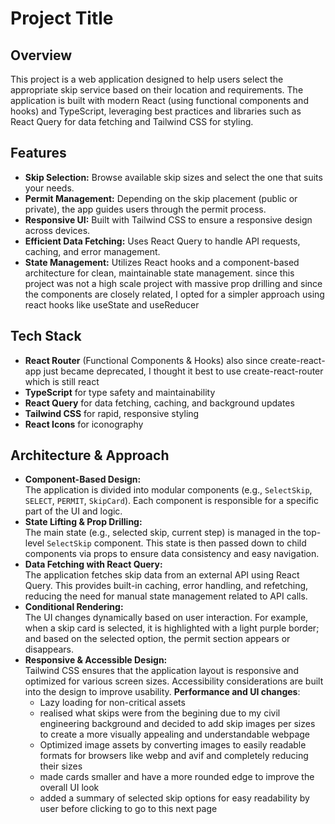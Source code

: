 # Project Title

## Overview

This project is a web application designed to help users select the appropriate skip service based on their location and requirements. The application is built with modern React (using functional components and hooks) and TypeScript, leveraging best practices and libraries such as React Query for data fetching and Tailwind CSS for styling.

## Features

- **Skip Selection:** Browse available skip sizes and select the one that suits your needs.
- **Permit Management:** Depending on the skip placement (public or private), the app guides users through the permit process.
- **Responsive UI:** Built with Tailwind CSS to ensure a responsive design across devices.
- **Efficient Data Fetching:** Uses React Query to handle API requests, caching, and error management.
- **State Management:** Utilizes React hooks and a component-based architecture for clean, maintainable state management. since this project was not a high scale project with massive prop drilling and since the components are closely related, I opted for a simpler approach using react hooks like useState and useReducer

## Tech Stack

- **React Router** (Functional Components & Hooks) also since create-react-app just became deprecated, I thought it best to use create-react-router which is still react
- **TypeScript** for type safety and maintainability
- **React Query** for data fetching, caching, and background updates
- **Tailwind CSS** for rapid, responsive styling
- **React Icons** for iconography

## Architecture & Approach

- **Component-Based Design:**  
  The application is divided into modular components (e.g., `SelectSkip`, `SELECT`, `PERMIT`, `SkipCard`). Each component is responsible for a specific part of the UI and logic.
- **State Lifting & Prop Drilling:**  
  The main state (e.g., selected skip, current step) is managed in the top-level `SelectSkip` component. This state is then passed down to child components via props to ensure data consistency and easy navigation.
- **Data Fetching with React Query:**  
  The application fetches skip data from an external API using React Query. This provides built-in caching, error handling, and refetching, reducing the need for manual state management related to API calls.
- **Conditional Rendering:**  
  The UI changes dynamically based on user interaction. For example, when a skip card is selected, it is highlighted with a light purple border; and based on the selected option, the permit section appears or disappears.
- **Responsive & Accessible Design:**  
   Tailwind CSS ensures that the application layout is responsive and optimized for various screen sizes. Accessibility considerations are built into the design to improve usability.
  **Performance and UI changes**:
  - Lazy loading for non-critical assets
  - realised what skips were from the begining due to my civil engineering background and decided to add skip images per sizes to create a more visually appealing and understandable webpage
  - Optimized image assets by converting images to easily readable formats for browsers like webp and avif and completely reducing their sizes
  - made cards smaller and have a more rounded edge to improve the overall UI look
  - added a summary of selected skip options for easy readability by user before clicking to go to this next page
